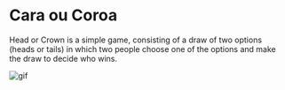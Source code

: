 # Cara ou Coroa

Head or Crown is a simple game, consisting of a draw of two options (heads or tails) in which two people choose one of the options and make the draw to decide who wins.

![gif](https://imgflip.com/gif/42ojxw)
